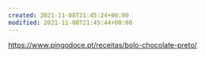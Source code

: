 ```yaml
---
created: 2021-11-08T21:45:24+00:00
modified: 2021-11-08T21:45:44+00:00
---
```


https://www.pingodoce.pt/receitas/bolo-chocolate-preto/
